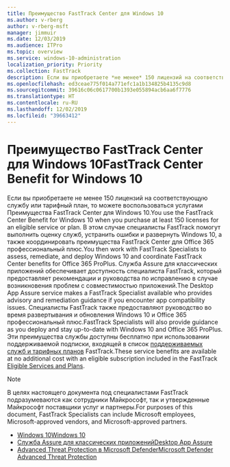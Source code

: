 ```yaml
---
title: Преимущество FastTrack Center для Windows 10
ms.author: v-rberg
author: v-rberg-msft
manager: jimmuir
ms.date: 12/03/2019
ms.audience: ITPro
ms.topic: overview
ms.service: windows-10-administration
localization_priority: Priority
ms.collection: FastTrack
description: Если вы приобретаете *не менее* 150 лицензий на соответствующую службу или тарифный план, то можете воспользоваться услугами Преимущество FastTrack Center для Windows 10.
ms.openlocfilehash: ed3ceae775f014a771efc1a1b134825b4135c9d8
ms.sourcegitcommit: 39616c06c0617700b1393e055894acb6aa6f7776
ms.translationtype: HT
ms.contentlocale: ru-RU
ms.lasthandoff: 12/02/2019
ms.locfileid: "39663412"
---
```

# <a name="fasttrack-center-benefit-for-windows-10"></a><span data-ttu-id="62739-103">Преимущество FastTrack Center для Windows 10</span><span class="sxs-lookup"><span data-stu-id="62739-103">FastTrack Center Benefit for Windows 10</span></span>

<span data-ttu-id="62739-104">Если вы приобретаете не менее 150 лицензий на соответствующую службу или тарифный план, то можете воспользоваться услугами Преимущества FastTrack Center для Windows 10.</span><span class="sxs-lookup"><span data-stu-id="62739-104">You use the FastTrack Center Benefit for Windows 10 when you purchase at least 150 licenses for an eligible service or plan.</span></span> <span data-ttu-id="62739-105">В этом случае специалисты FastTrack помогут выполнить оценку служб, устранить ошибки и развернуть Windows 10, а также координировать преимущества FastTrack Center для Office 365 профессиональный плюс.</span><span class="sxs-lookup"><span data-stu-id="62739-105">You then work with FastTrack Specialists to assess, remediate, and deploy Windows 10 and coordinate FastTrack Center benefits for Office 365 ProPlus.</span></span> <span data-ttu-id="62739-106">Служба Assure для классических приложений обеспечивает доступность специалиста FastTrack, который предоставляет рекомендации и руководства по исправлению в случае возникновения проблем с совместимостью приложений.</span><span class="sxs-lookup"><span data-stu-id="62739-106">The Desktop App Assure service makes a FastTrack Specialist available who provides advisory and remediation guidance if you encounter app compatibility issues.</span></span>  <span data-ttu-id="62739-107">Специалисты FastTrack также предоставляют руководство во время развертывания и обновления Windows 10 и Office 365 профессиональный плюс.</span><span class="sxs-lookup"><span data-stu-id="62739-107">FastTrack Specialists will also provide guidance as you deploy and stay up-to-date with Windows 10 and Office 365 ProPlus.</span></span> <span data-ttu-id="62739-108">Эти преимущества службы доступны бесплатно при использовании поддерживаемой подписки, входящей в список [поддерживаемых служб и тарифных планов](M365-eligible-services-and-plans.md) FastTrack.</span><span class="sxs-lookup"><span data-stu-id="62739-108">These service benefits are available at no additional cost with an eligible subscription included in the FastTrack [Eligible Services and Plans](M365-eligible-services-and-plans.md).</span></span>
  
> [!NOTE]
> <span data-ttu-id="62739-109">В целях настоящего документа под специалистами FastTrack подразумеваются как сотрудники Майкрософт, так и утвержденные Майкрософт поставщики услуг и партнеры.</span><span class="sxs-lookup"><span data-stu-id="62739-109">For purposes of this document, FastTrack Specialists can include Microsoft employees, Microsoft-approved vendors, and Microsoft-approved partners.</span></span> 
    
- [<span data-ttu-id="62739-110">Windows 10</span><span class="sxs-lookup"><span data-stu-id="62739-110">Windows 10</span></span>](Win-10-windows-10.md)
- [<span data-ttu-id="62739-111">Служба Assure для классических приложений</span><span class="sxs-lookup"><span data-stu-id="62739-111">Desktop App Assure</span></span>](Win-10-desktop-app-assure.md)
- [<span data-ttu-id="62739-112">Advanced Threat Protection в Microsoft Defender</span><span class="sxs-lookup"><span data-stu-id="62739-112">Microsoft Defender Advanced Threat Protection</span></span>](Win-10-microsoft-defender-atp.md)
  

  

 